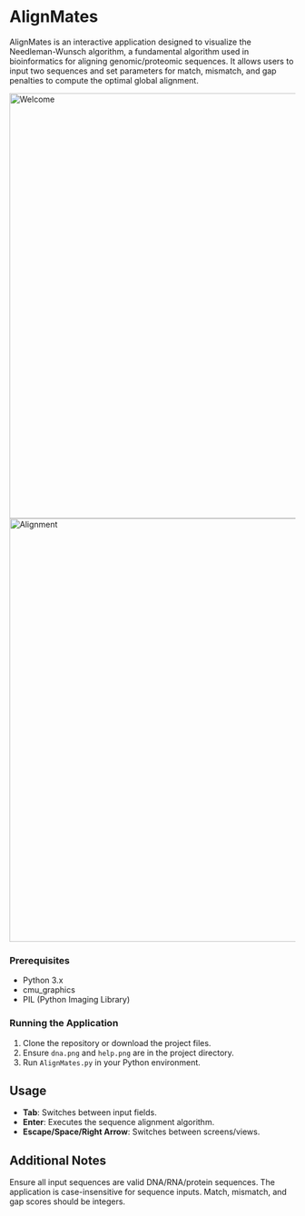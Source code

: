 # AlignMates
AlignMates is an interactive application designed to visualize the Needleman-Wunsch algorithm, a fundamental algorithm used in bioinformatics for aligning genomic/proteomic sequences. It allows users to input two sequences and set parameters for match, mismatch, and gap penalties to compute the optimal global alignment.

<img width="749" alt="Welcome" src="https://github.com/Shloka12/AlignMates/assets/67782856/845cc28d-1f2b-410a-a56f-6094752a3ed5">

<img width="746" alt="Alignment" src="https://github.com/Shloka12/AlignMates/assets/67782856/87b94a97-0fcf-474e-92ca-15e83a2094fe">


### Prerequisites
- Python 3.x
- cmu_graphics
- PIL (Python Imaging Library)
  
### Running the Application
1. Clone the repository or download the project files.
2. Ensure `dna.png` and `help.png` are in the project directory.
3. Run `AlignMates.py` in your Python environment.

## Usage
- **Tab**: Switches between input fields.
- **Enter**: Executes the sequence alignment algorithm.
- **Escape/Space/Right Arrow**: Switches between screens/views.

## Additional Notes
Ensure all input sequences are valid DNA/RNA/protein sequences. The application is case-insensitive for sequence inputs. Match, mismatch, and gap scores should be integers.


